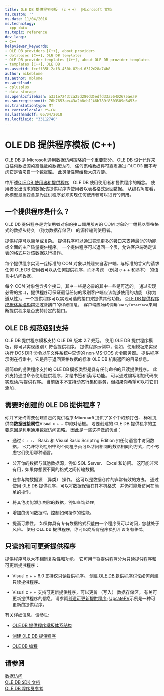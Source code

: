 ```yaml
---
title: OLE DB 提供程序模板 （c + +） |Microsoft 文档
ms.custom: ''
ms.date: 11/04/2016
ms.technology:
- cpp-data
ms.topic: reference
dev_langs:
- C++
helpviewer_keywords:
- OLE DB providers [C++], about providers
- databases [C++], OLE DB templates
- OLE DB provider templates [C++], about OLE DB provider templates
- templates [C++], OLE DB
ms.assetid: fccff85f-2af8-4500-82bd-6312d28a74b8
author: mikeblome
ms.author: mblome
ms.workload:
- cplusplus
- data-storage
ms.openlocfilehash: a331e72433ca25d280d35edfd33a56402675aea9
ms.sourcegitcommit: 76b7653ae443a2b8eb1186b789f8503609d6453e
ms.translationtype: MT
ms.contentlocale: zh-CN
ms.lasthandoff: 05/04/2018
ms.locfileid: "33112740"
---
```

# <a name="ole-db-provider-templates-c"></a>OLE DB 提供程序模板 (C++)
OLE DB 是 Microsoft 通用数据访问策略的一个重要部分。 OLE DB 设计允许来自任何数据源的高性能的数据访问。 任何表格数据将可查看通过 OLE DB 而不考虑它是否来自一个数据库。 此灵活性带给极大的方便。  
  
 中所述[OLE DB 使用者和提供程序](../../data/oledb/ole-db-consumers-and-providers.md)，OLE DB 使用使用者和提供程序的概念。 使用者发出请求的数据;该提供程序向使用者以表格格式返回数据。 从编程角度看，此模型最重要含意为提供程序必须实现任何使用者可以进行的调用。  
  
## <a name="what-is-a-provider"></a>一个提供程序是什么？  
 OLE DB 提供程序是为使用者对象的接口调用服务的 COM 对象的一组将以表格格式的数据从持久 （称为数据存储区） 的源传输到使用者。  
  
 提供程序可以简单或复杂。 提供程序可以通过实现更多的接口来支持最少的功能或全面的生产质量提供程序。 一个提供程序可以返回一个表，允许客户端确定该表的格式并对该数据执行操作。  
  
 每个提供程序实现一组标准的 COM 对象以处理来自客户端，与标准的含义的请求任何 OLE DB 使用者可以从任何提供程序，而不考虑 （例如 c + + 和基本） 的语言中访问数据。  
  
 每个 COM 对象包含多个接口，其中一些是必需的其中一些是可选的。 通过实现必需的接口，提供程序可保证最低任何的级别客户端应该能够使用的功能 （称为遵从性）。 一个提供程序可以实现可选的接口来提供其他功能。 [OLE DB 提供程序模板体系结构](../../data/oledb/ole-db-provider-template-architecture.md)描述这些接口的详细信息。 客户端应始终调用`QueryInterface`来判断提供程序是否支持给定的接口。  
  
## <a name="ole-db-specification-level-support"></a>OLE DB 规范级别支持  
 OLE DB 提供程序模板支持 OLE DB 版本 2.7 规范。 使用 OLE DB 提供程序模板，你可以实现级别 0 符合提供程序。 提供程序示例中，例如，使用模板来实现执行 DOS DIR 命令以在文件系统中查询的 non-MS-DOS 命令服务器。 提供程序示例在行集中，它是用于返回表格数据的标准 OLE DB 机制返回的目录信息。  
  
 最简单的提供程序支持的 OLE DB 模板类型是具有任何命令的只读提供程序。 此外支持通过命令使用提供程序，如是书签和读/写功能。 可以通过编写附加代码来实现读/写提供程序。 当前版本不支持动态行集和事务，但如果你希望可以将它们添加。  
  
## <a name="when-do-you-need-to-create-an-ole-db-provider"></a>需要时创建的 OLE DB 提供程序？  
 你并不始终需要创建自己的提供程序;Microsoft 提供了多个中的预打包、 标准提供商**数据链接属性**Visual c + + 中的对话框。 若要创建的 OLE DB 提供程序的主要原因是利用通用数据访问策略。 因此是一些这样做的优点：  
  
-   通过 c + +、 Basic 和 Visual Basic Scripting Edition 如任何语言中访问数据。 它允许你的组织中的不同程序员可以访问相同的数据相同的方式，而不考虑它们使用哪种语言。  
  
-   公开你的数据与其他数据源，例如 SQL Server、 Excel 和访问。 这可能非常有用，如果你想要不同的格式之间传输数据。  
  
-   在参与跨数据源 （异类） 操作。 这可以是数据仓库的非常有效的方法。 通过使用 OLE DB 提供程序，可以将数据保留在其本机格式，并仍将能够访问在简单的操作。  
  
-   将其他功能添加到你的数据，例如查询处理。  
  
-   增加的访问数据时，控制如何操作的性能。  
  
-   提高可靠性。 如果你具有专有数据格式只能由一个程序员可以访问，您就处于风险。 使用 OLE DB 提供程序，你可以向所有程序员打开该专有格式。  
  
## <a name="read-only-and-updatable-providers"></a>只读的和可更新提供程序  
 提供程序可以大不相同复杂性和功能。 它可用于将提供程序分为只读提供程序和可更新提供程序：  
  
-   Visual c + + 6.0 支持仅只读提供程序。 [创建 OLE DB 提供程序](../../data/oledb/creating-an-ole-db-provider.md)讨论如何创建只读提供程序。  
  
-   Visual c + + 支持可更新提供程序，可以更新 （写入） 数据存储区。 有关可更新提供程序的信息，请参阅[创建可更新提供程序](../../data/oledb/creating-an-updatable-provider.md); [UpdatePV](http://msdn.microsoft.com/en-us/c8bed873-223c-4a7d-af55-f90138c6f38f)示例是一种可更新的提供程序。  
  
 有关详细信息，请参见:  
  
-   [OLE DB 提供程序模板体系结构](../../data/oledb/ole-db-provider-template-architecture.md)  
  
-   [创建 OLE DB 提供程序](../../data/oledb/creating-an-ole-db-provider.md)  
  
-   [OLE DB 编程](../../data/oledb/ole-db-programming.md)  
  
## <a name="see-also"></a>请参阅  
 [数据访问](../data-access-in-cpp.md)   
 [OLE DB SDK 文档](https://msdn.microsoft.com/en-us/library/ms722784.aspx)   
 [OLE DB 程序员参考](https://msdn.microsoft.com/en-us/library/ms713643.aspx)